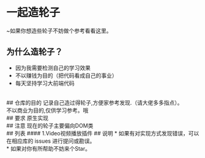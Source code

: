 # 一起造轮子
~如果你想造些轮子不妨做个参考看看这里。
<br/>
## 为什么造轮子？
* 因为我需要检测自己的学习效果
* 不以赚钱为目的（把代码看成自己的事业）
* 每天坚持学习大前端代码
<br/>
## 仓库的目的
记录自己造过得轮子,方便家参考发现.（请大佬多多指点）。
<br/>
不以商业为目的,仅供学习参考。哦
<br/>
## 要求
原生实现
<br/>
## 注意
现在的轮子主要偏向DOM类
<br/>
## 列表
#### 1.Video视频播放插件
## 说明
* 如果有对实现方式发现错误，可以在相应库的 issues 进行提问或勘误。
<br/>
* 如果对你有所帮助不妨来个Star。
<br/>

